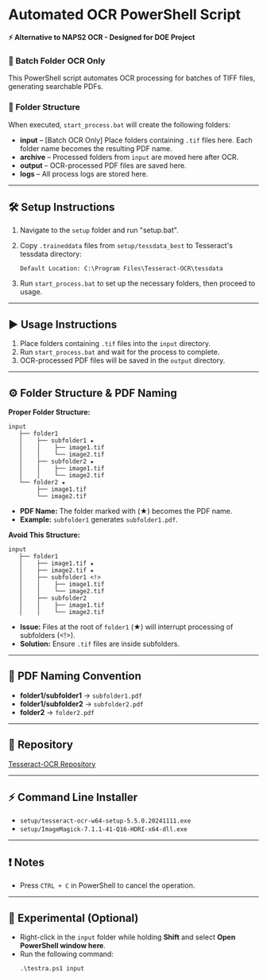 # Automated OCR PowerShell Script

**⚡ Alternative to NAPS2 OCR - Designed for DOE Project**

### 🚀 Batch Folder OCR Only

This PowerShell script automates OCR processing for batches of TIFF files, generating searchable PDFs.

### 📂 Folder Structure
When executed, `start_process.bat` will create the following folders:

- **input** – [Batch OCR Only] Place folders containing `.tif` files here. Each folder name becomes the resulting PDF name.
- **archive** – Processed folders from `input` are moved here after OCR.
- **output** – OCR-processed PDF files are saved here.
- **logs** – All process logs are stored here.

---
## 🛠️ Setup Instructions

1. Navigate to the `setup` folder and run "setup.bat".

2. Copy `.traineddata` files from `setup/tessdata_best` to Tesseract's tessdata directory:
   ```
   Default Location: C:\Program Files\Tesseract-OCR\tessdata
   ```
3. Run `start_process.bat` to set up the necessary folders, then proceed to usage.

---
## ▶️ Usage Instructions

1. Place folders containing `.tif` files into the `input` directory.
2. Run `start_process.bat` and wait for the process to complete.
3. OCR-processed PDF files will be saved in the `output` directory.

---
## ⚙️ Folder Structure & PDF Naming

**Proper Folder Structure:**
```
input
   ├── folder1
   │    ├── subfolder1 ★
   │    │    ├── image1.tif
   │    │    └── image2.tif
   │    ├── subfolder2 ★
   │    │    ├── image1.tif
   │    │    └── image2.tif
   └── folder2 ★
        ├── image1.tif
        └── image2.tif
```
- **PDF Name:** The folder marked with (★) becomes the PDF name.
- **Example:** `subfolder1` generates `subfolder1.pdf`.

**Avoid This Structure:**
```
input
   ├── folder1
   │    ├── image1.tif ★
   │    ├── image2.tif ★
   │    ├── subfolder1 <!>
   │    │    ├── image1.tif
   │    │    └── image2.tif
   │    ├── subfolder2
   │    │    ├── image1.tif
   │    │    └── image2.tif
```
- **Issue:** Files at the root of `folder1` (★) will interrupt processing of subfolders (<!>).
- **Solution:** Ensure `.tif` files are inside subfolders.

---
## 📄 PDF Naming Convention

- **folder1/subfolder1** → `subfolder1.pdf`
- **folder1/subfolder2** → `subfolder2.pdf`
- **folder2** → `folder2.pdf`

---
## 🔗 Repository
[Tesseract-OCR Repository](https://github.com/tesseract-ocr/tesseract)

---
## ⚡ Command Line Installer
- `setup/tesseract-ocr-w64-setup-5.5.0.20241111.exe`
- `setup/ImageMagick-7.1.1-41-Q16-HDRI-x64-dll.exe`

---
## ❗ Notes
- Press `CTRL + C` in PowerShell to cancel the operation.

---
## 🧪 Experimental (Optional)
- Right-click in the `input` folder while holding **Shift** and select **Open PowerShell window here**.
- Run the following command:
   ```
   .\testra.ps1 input
   ```
